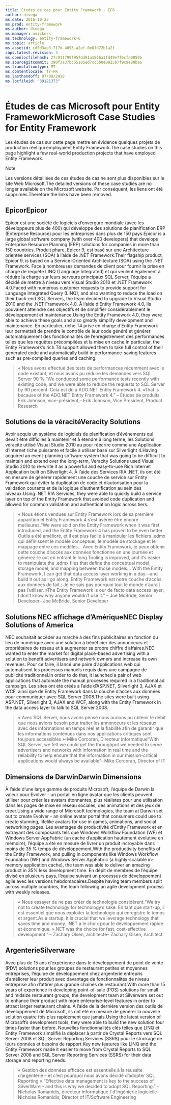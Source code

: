 ```yaml
---
title: Études de cas pour Entity Framework - EF6
author: divega
ms.date: 2016-10-23
ms.prod: entity-framework
ms.author: divega
ms.manager: avickers
ms.technology: entity-framework-6
ms.topic: article
ms.assetid: cd5d3ae3-717d-4095-a2ef-0e8fd72b1a2f
caps.latest.revision: 3
ms.openlocfilehash: 27c911799f957dd81a1866a3fd49e7f6cfa0059b
ms.sourcegitcommit: 390f3a37bc55105ed7cc5b0e0925b7f9c9e80ba6
ms.translationtype: MT
ms.contentlocale: fr-FR
ms.lasthandoff: 07/09/2018
ms.locfileid: "39121373"
---
```

# <a name="microsoft-case-studies-for-entity-framework"></a><span data-ttu-id="f8c2c-102">Études de cas Microsoft pour Entity Framework</span><span class="sxs-lookup"><span data-stu-id="f8c2c-102">Microsoft Case Studies for Entity Framework</span></span>
<span data-ttu-id="f8c2c-103">Les études de cas sur cette page mettre en évidence quelques projets de production réel qui employaient Entity Framework.</span><span class="sxs-lookup"><span data-stu-id="f8c2c-103">The case studies on this page highlight a few real-world production projects that have employed Entity Framework.</span></span>
> [!NOTE]
> <span data-ttu-id="f8c2c-104">Les versions détaillées de ces études de cas ne sont plus disponibles sur le site Web Microsoft.</span><span class="sxs-lookup"><span data-stu-id="f8c2c-104">The detailed versions of these case studies are no longer available on the Microsoft website.</span></span> <span data-ttu-id="f8c2c-105">Par conséquent, les liens ont été supprimés.</span><span class="sxs-lookup"><span data-stu-id="f8c2c-105">Therefore the links have been removed.</span></span>

## <a name="epicor"></a><span data-ttu-id="f8c2c-106">Epicor</span><span class="sxs-lookup"><span data-stu-id="f8c2c-106">Epicor</span></span>
<span data-ttu-id="f8c2c-107">Epicor est une société de logiciels d’envergure mondiale (avec les développeurs plus de 400) qui développe des solutions de planification ERP (Enterprise Resource) pour les entreprises dans plus de 150 pays.</span><span class="sxs-lookup"><span data-stu-id="f8c2c-107">Epicor is a large global software company (with over 400 developers) that develops Enterprise Resource Planning (ERP) solutions for companies in more than 150 countries.</span></span>
<span data-ttu-id="f8c2c-108">Produit phare, Epicor 9, est basé sur une Architecture orientée services (SOA) à l’aide de .NET Framework.</span><span class="sxs-lookup"><span data-stu-id="f8c2c-108">Their flagship product, Epicor 9, is based on a Service-Oriented Architecture (SOA) using the .NET Framework.</span></span>
<span data-ttu-id="f8c2c-109">Face à nombreuses demandes de client pour fournir la prise en charge de requête LINQ (Language Integrated) et qui veulent également à réduire la charge sur leurs serveurs principaux SQL Server, l’équipe a décidé de mettre à niveau vers Visual Studio 2010 et .NET Framework 4.0.</span><span class="sxs-lookup"><span data-stu-id="f8c2c-109">Faced with numerous customer requests to provide support for Language Integrated Query (LINQ), and also wanting to reduce the load on their back-end SQL Servers, the team decided to upgrade to Visual Studio 2010 and the .NET Framework 4.0.</span></span>
<span data-ttu-id="f8c2c-110">À l’aide d’Entity Framework 4.0, ils pouvaient atteindre ces objectifs et de simplifier considérablement le développement et maintenance.</span><span class="sxs-lookup"><span data-stu-id="f8c2c-110">Using the Entity Framework 4.0, they were able to achieve these goals and also greatly simplify development and maintenance.</span></span>
<span data-ttu-id="f8c2c-111">En particulier, riche T4 prise en charge d’Entity Framework leur permettait de prendre le contrôle de leur code généré et générer automatiquement des fonctionnalités de l’enregistrement des performances telles que les requêtes précompilées et la mise en cache.</span><span class="sxs-lookup"><span data-stu-id="f8c2c-111">In particular, the Entity Framework’s rich T4 support allowed them to take full control of their generated code and automatically build in performance-saving features such as pre-compiled queries and caching.</span></span>

> <span data-ttu-id="f8c2c-112">« Nous avons effectué des tests de performances récemment avec le code existant, et nous avons pu réduire les demandes vers SQL Server 90 %.</span><span class="sxs-lookup"><span data-stu-id="f8c2c-112">“We conducted some performance tests recently with existing code, and we were able to reduce the requests to SQL Server by 90 percent.</span></span>
<span data-ttu-id="f8c2c-113">Cela est dû à ADO.NET Entity Framework 4. »</span><span class="sxs-lookup"><span data-stu-id="f8c2c-113">That is because of the ADO.NET Entity Framework 4.”</span></span> <span data-ttu-id="f8c2c-114">– Études de produits Erik Johnson, vice-président,</span><span class="sxs-lookup"><span data-stu-id="f8c2c-114">– Erik Johnson, Vice President, Product Research</span></span>  

## <a name="veracity-solutions"></a><span data-ttu-id="f8c2c-115">Solutions de la véracité</span><span class="sxs-lookup"><span data-stu-id="f8c2c-115">Veracity Solutions</span></span>
<span data-ttu-id="f8c2c-116">Avoir acquis un système de logiciels de planification d’événements qui devait être difficiles à maintenir et à étendre à long terme, les Solutions véracité utilisé Visual Studio 2010 au pour réécrire comme une Application d’Internet riche puissante et facile à utiliser basé sur Silverlight 4.</span><span class="sxs-lookup"><span data-stu-id="f8c2c-116">Having acquired an event-planning software system that was going to be difficult to maintain and extend over the long-term, Veracity Solutions used Visual Studio 2010 to re-write it as a powerful and easy-to-use Rich Internet Application built on Silverlight 4.</span></span>
<span data-ttu-id="f8c2c-117">À l’aide des Services RIA .NET, ils ont été en mesure de générer rapidement une couche de service sur Entity Framework qui éviter la duplication de code et d’autorisation pour la validation courants et de la logique d’authentification au sein des niveaux.</span><span class="sxs-lookup"><span data-stu-id="f8c2c-117">Using .NET RIA Services, they were able to quickly build a service layer on top of the Entity Framework that avoided code duplication and allowed for common validation and authentication logic across tiers.</span></span>  

> <span data-ttu-id="f8c2c-118">« Nous étions vendues sur Entity Framework lors de sa première apparition et Entity Framework 4 s’est avérée être encore meilleures.</span><span class="sxs-lookup"><span data-stu-id="f8c2c-118">“We were sold on the Entity Framework when it was first introduced, and the Entity Framework 4 has proven to be even better.</span></span>
<span data-ttu-id="f8c2c-119">Outils a été amélioré, et il est plus facile à manipuler les fichiers .edmx qui définissent le modèle conceptuel, le modèle de stockage et le mappage entre ces modèles... Avec Entity Framework, je peux obtenir cette couche d’accès aux données fonctionne en une journée et générez-le out en entrant le long.</span><span class="sxs-lookup"><span data-stu-id="f8c2c-119">Tooling is improved, and it’s easier to manipulate the .edmx files that define the conceptual model, storage model, and mapping between those models... With the Entity Framework, I can get that data access layer working in a day—and build it out as I go along.</span></span>
<span data-ttu-id="f8c2c-120">Entity Framework est notre couche d’accès aux données de fait ; Je ne sais pas pourquoi tout le monde n’aurait pas l’utiliser. »</span><span class="sxs-lookup"><span data-stu-id="f8c2c-120">The Entity Framework is our de facto data access layer; I don’t know why anyone wouldn’t use it.”</span></span> <span data-ttu-id="f8c2c-121">– Joe McBride, Senior Developer</span><span class="sxs-lookup"><span data-stu-id="f8c2c-121">– Joe McBride, Senior Developer</span></span>

## <a name="nec-display-solutions-of-america"></a><span data-ttu-id="f8c2c-122">Solutions NEC affichage d’Amérique</span><span class="sxs-lookup"><span data-stu-id="f8c2c-122">NEC Display Solutions of America</span></span>
<span data-ttu-id="f8c2c-123">NEC souhaitait accéder au marché à des fins publicitaires en fonction du lieu de numérique avec une solution à bénéficier des annonceurs et propriétaires de réseau et à augmenter sa propre chiffre d’affaires.</span><span class="sxs-lookup"><span data-stu-id="f8c2c-123">NEC wanted to enter the market for digital place-based advertising with a solution to benefit advertisers and network owners and increase its own revenues.</span></span>
<span data-ttu-id="f8c2c-124">Pour ce faire, il lancé une paire d’applications web qui automatisent les processus manuels requis dans une campagne de publicité traditionnel.</span><span class="sxs-lookup"><span data-stu-id="f8c2c-124">In order to do that, it launched a pair of web applications that automate the manual processes required in a traditional ad campaign.</span></span>
<span data-ttu-id="f8c2c-125">Les sites ont été créés à l’aide d’ASP.NET, Silverlight 3, AJAX et WCF, ainsi que de Entity Framework dans la couche d’accès aux données pour communiquer avec SQL Server 2008.</span><span class="sxs-lookup"><span data-stu-id="f8c2c-125">The sites were built using ASP.NET, Silverlight 3, AJAX and WCF, along with the Entity Framework in the data access layer to talk to SQL Server 2008.</span></span>

> <span data-ttu-id="f8c2c-126">« Avec SQL Server, nous avons pensé nous aurions pu obtenir le débit que nous avions besoin pour traiter les annonceurs et les réseaux avec des informations en temps réel et la fiabilité afin de garantir que les informations contenues dans nos applications critiques sont toujours accessibles »-Mike Corcoran, Directeur informatique</span><span class="sxs-lookup"><span data-stu-id="f8c2c-126">“With SQL Server, we felt we could get the throughput we needed to serve advertisers and networks with information in real time and the reliability to help ensure that the information in our mission-critical applications would always be available”- Mike Corcoran, Director of IT</span></span>

## <a name="darwin-dimensions"></a><span data-ttu-id="f8c2c-127">Dimensions de Darwin</span><span class="sxs-lookup"><span data-stu-id="f8c2c-127">Darwin Dimensions</span></span>
<span data-ttu-id="f8c2c-128">À l’aide d’une large gamme de produits Microsoft, l’équipe de Darwin la valeur pour Evolver - un portail en ligne avatar que les clients peuvent utiliser pour créer les avatars étonnantes, plus réalistes pour une utilisation dans les pages de mise en réseau sociales, des animations et des jeux de créer.</span><span class="sxs-lookup"><span data-stu-id="f8c2c-128">Using a wide range of Microsoft technologies, the team at Darwin set out to create Evolver - an online avatar portal that consumers could use to create stunning, lifelike avatars for use in games, animations, and social networking pages.</span></span>
<span data-ttu-id="f8c2c-129">Les avantages de productivité d’Entity Framework et en extrayant des composants tels que Windows Workflow Foundation (WF) et Windows Server AppFabric (un cache d’application hautement évolutive en mémoire), l’équipe a été en mesure de livrer un produit incroyable dans moins de 35 % temps de développement.</span><span class="sxs-lookup"><span data-stu-id="f8c2c-129">With the productivity benefits of the Entity Framework, and pulling in components like Windows Workflow Foundation (WF) and Windows Server AppFabric (a highly-scalable in-memory application cache), the team was able to deliver an amazing product in 35% less development time.</span></span>
<span data-ttu-id="f8c2c-130">En dépit de membres de l’équipe divisé en plusieurs pays, l’équipe suivant un processus de développement agile avec les versions hebdomadaires.</span><span class="sxs-lookup"><span data-stu-id="f8c2c-130">Despite having team members split across multiple countries, the team following an agile development process with weekly releases.</span></span>

 > <span data-ttu-id="f8c2c-131">« Nous essayer de ne pas créer de technologie considèrent.</span><span class="sxs-lookup"><span data-stu-id="f8c2c-131">“We try not to create technology for technology’s sake.</span></span> <span data-ttu-id="f8c2c-132">En tant que start-up, il est essentiel que nous exploiter la technologie qui enregistre le temps et argent.</span><span class="sxs-lookup"><span data-stu-id="f8c2c-132">As a startup, it is crucial that we leverage technology that saves time and money.</span></span>
 <span data-ttu-id="f8c2c-133">.NET a le choix pour le développement rapide et économique. »</span><span class="sxs-lookup"><span data-stu-id="f8c2c-133">.NET was the choice for fast, cost-effective development.”</span></span> <span data-ttu-id="f8c2c-134">– Zachary Olsen, architecte</span><span class="sxs-lookup"><span data-stu-id="f8c2c-134">– Zachary Olsen, Architect</span></span>  

## <a name="silverware"></a><span data-ttu-id="f8c2c-135">Argenterie</span><span class="sxs-lookup"><span data-stu-id="f8c2c-135">Silverware</span></span>
<span data-ttu-id="f8c2c-136">Avec plus de 15 ans d’expérience dans le développement de point de vente (PDV) solutions pour les groupes de restaurant petites et moyennes entreprises, l’équipe de développement chez argenterie entrepris d’améliorer leur produit avec davantage de fonctionnalités de niveau entreprise afin d’attirer plus grande chaînes de restaurant.</span><span class="sxs-lookup"><span data-stu-id="f8c2c-136">With more than 15 years of experience in developing point-of-sale (POS) solutions for small and midsize restaurant groups, the development team at Silverware set out to enhance their product with more enterprise-level features in order to attract larger restaurant chains.</span></span>
<span data-ttu-id="f8c2c-137">À l’aide de la dernière version des outils de développement de Microsoft, ils ont été en mesure de générer la nouvelle solution quatre fois plus rapidement que jamais.</span><span class="sxs-lookup"><span data-stu-id="f8c2c-137">Using the latest version of Microsoft’s development tools, they were able to build the new solution four times faster than before.</span></span>
<span data-ttu-id="f8c2c-138">Nouvelles fonctionnalités clés telles que LINQ et Entity Framework simplifié la déplacer à partir de Crystal Reports vers SQL Server 2008 et SQL Server Reporting Services (SSRS) pour le stockage de leurs données et besoins de rapport.</span><span class="sxs-lookup"><span data-stu-id="f8c2c-138">Key new features like LINQ and the Entity Framework made it easier to move from Crystal Reports to SQL Server 2008 and SQL Server Reporting Services (SSRS) for their data storage and reporting needs.</span></span>

> <span data-ttu-id="f8c2c-139">« Gestion des données efficace est essentielle à la réussite d’argenterie – et c’est pourquoi nous avons décidé d’adopter SQL Reporting ».</span><span class="sxs-lookup"><span data-stu-id="f8c2c-139">“Effective data management is key to the success of SilverWare – and this is why we decided to adopt SQL Reporting.”</span></span> <span data-ttu-id="f8c2c-140">-Nicholas Romanidis, directeur informatique / d’ingénierie logicielle</span><span class="sxs-lookup"><span data-stu-id="f8c2c-140">- Nicholas Romanidis, Director of IT/Software Engineering</span></span>

